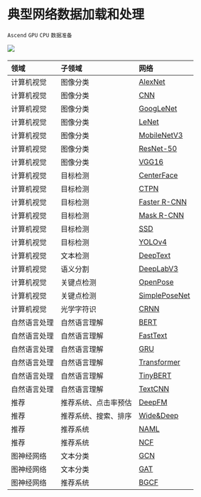 # 典型网络数据加载和处理

`Ascend` `GPU` `CPU` `数据准备`

<a href="https://gitee.com/mindspore/docs/blob/master/docs/mindspore/programming_guide/source_zh_cn/load_dataset_networks.md" target="_blank"><img src="https://mindspore-website.obs.cn-north-4.myhuaweicloud.com/website-images/master/resource/_static/logo_source.png"></a>&nbsp;&nbsp;

|  领域 | 子领域  | 网络   |
|:----  |:-------  |:----   |
|计算机视觉 | 图像分类  | [AlexNet](https://gitee.com/mindspore/models/blob/master/official/cv/alexnet/src/dataset.py)
| 计算机视觉  | 图像分类  | [CNN](https://gitee.com/mindspore/models/blob/master/official/cv/cnn_direction_model/src/dataset.py)  |
| 计算机视觉  | 图像分类  | [GoogLeNet](https://gitee.com/mindspore/models/blob/master/official/cv/googlenet/src/dataset.py)   |
| 计算机视觉  | 图像分类  | [LeNet](https://gitee.com/mindspore/models/blob/master/official/cv/lenet/src/dataset.py)    |
| 计算机视觉  | 图像分类  | [MobileNetV3](https://gitee.com/mindspore/models/blob/master/official/cv/mobilenetv3/src/dataset.py)        |
| 计算机视觉  | 图像分类  | [ResNet-50](https://gitee.com/mindspore/models/blob/master/official/cv/resnet/src/dataset.py)   |
| 计算机视觉  | 图像分类  | [VGG16](https://gitee.com/mindspore/models/blob/master/official/cv/vgg16/src/dataset.py)  |
| 计算机视觉 | 目标检测  | [CenterFace](https://gitee.com/mindspore/models/blob/master/official/cv/centerface/src/dataset.py)     |
| 计算机视觉 | 目标检测  | [CTPN](https://gitee.com/mindspore/models/blob/master/official/cv/ctpn/src/dataset.py)     |
| 计算机视觉  | 目标检测  | [Faster R-CNN](https://gitee.com/mindspore/models/blob/master/official/cv/faster_rcnn/src/dataset.py)  |
| 计算机视觉  | 目标检测  | [Mask R-CNN](https://gitee.com/mindspore/models/blob/master/official/cv/maskrcnn/src/dataset.py)  |
| 计算机视觉  | 目标检测  | [SSD](https://gitee.com/mindspore/models/blob/master/official/cv/ssd/src/dataset.py) |
| 计算机视觉 | 目标检测  |[YOLOv4](https://gitee.com/mindspore/models/blob/master/official/cv/yolov4/src/yolo_dataset.py)         |
| 计算机视觉 | 文本检测  | [DeepText](https://gitee.com/mindspore/models/blob/master/official/cv/deeptext/src/dataset.py)                |
| 计算机视觉 | 语义分割  | [DeepLabV3](https://gitee.com/mindspore/models/blob/master/official/cv/deeplabv3/src/data/dataset.py)   |
| 计算机视觉 | 关键点检测  |[OpenPose](https://gitee.com/mindspore/models/blob/master/official/cv/openpose/src/dataset.py)                |
| 计算机视觉 | 关键点检测  |[SimplePoseNet](https://gitee.com/mindspore/models/blob/master/official/cv/simple_pose/src/dataset.py)                |
| 计算机视觉 | 光学字符识  |[CRNN](https://gitee.com/mindspore/models/blob/master/official/cv/crnn/src/dataset.py)                |
| 自然语言处理 | 自然语言理解  | [BERT](https://gitee.com/mindspore/models/blob/master/official/nlp/bert/src/dataset.py)  |
| 自然语言处理 | 自然语言理解  | [FastText](https://gitee.com/mindspore/models/blob/master/official/nlp/fasttext/src/dataset.py)    |
| 自然语言处理 | 自然语言理解  | [GRU](https://gitee.com/mindspore/models/blob/master/official/nlp/gru/src/dataset.py)            |
| 自然语言处理 | 自然语言理解  | [Transformer](https://gitee.com/mindspore/models/blob/master/official/nlp/transformer/src/dataset.py)  |
| 自然语言处理 | 自然语言理解  | [TinyBERT](https://gitee.com/mindspore/models/blob/master/official/nlp/tinybert/src/dataset.py)   |
| 自然语言处理 | 自然语言理解  | [TextCNN](https://gitee.com/mindspore/models/blob/master/official/nlp/textcnn/src/dataset.py)            |
| 推荐 | 推荐系统、点击率预估  | [DeepFM](https://gitee.com/mindspore/models/blob/master/official/recommend/deepfm/src/dataset.py)    |
| 推荐 | 推荐系统、搜索、排序  | [Wide&Deep](https://gitee.com/mindspore/models/blob/master/official/recommend/wide_and_deep/src/datasets.py)      |
| 推荐 | 推荐系统  | [NAML](https://gitee.com/mindspore/models/blob/master/official/recommend/naml/src/dataset.py)             |
| 推荐 | 推荐系统  | [NCF](https://gitee.com/mindspore/models/blob/master/official/recommend/ncf/src/dataset.py)    |
| 图神经网络 | 文本分类  | [GCN](https://gitee.com/mindspore/models/blob/master/official/gnn/gcn/src/dataset.py)  |
| 图神经网络 | 文本分类  | [GAT](https://gitee.com/mindspore/models/blob/master/official/gnn/gat/src/dataset.py) |
| 图神经网络 | 推荐系统 | [BGCF](https://gitee.com/mindspore/models/blob/master/official/gnn/bgcf/src/dataset.py) |
